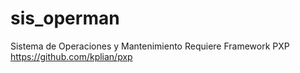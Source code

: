 # sis_operman
Sistema de Operaciones y Mantenimiento
Requiere Framework PXP https://github.com/kplian/pxp
